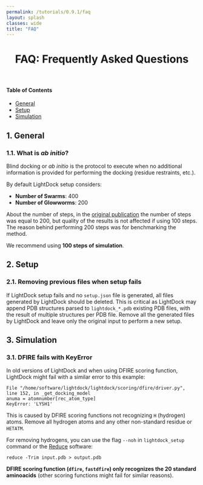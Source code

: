 ```yaml
---
permalink: /tutorials/0.9.1/faq
layout: splash
classes: wide
title: "FAQ"
---
```


<center><h1 style="margin-top:40px">FAQ: Frequently Asked Questions</h1></center><br>

#### Table of Contents

- [General](#1-general)
- [Setup](#2-setup)
- [Simulation](#3-simulation)


## 1. General

### 1.1. What is *ab initio*?
Blind docking or *ab initio* is the protocol to execute when no additional information is provided for performing the docking (residue restraints, etc.).

By default LightDock setup considers:

* **Number of Swarms**: 400
* **Number of Glowworms**: 200

About the number of steps, in the [original publication](https://academic.oup.com/bioinformatics/article/34/1/49/4103399) the number of steps was equal to 200, but quality of the results is not affected if using 100 steps. The reason behind performing 200 steps was for benchmarking the method.

We recommend using **100 steps of simulation**.


## 2. Setup

### 2.1. Removing previous files when setup fails
If LightDock setup fails and no `setup.json` file is generated, all files generated by LightDock should be deleted. This is critical as LightDock may append PDB structures parsed to `lightdock_*.pdb` existing PDB files, with the result of multiple structures per PDB file. Remove all the generated files by LightDock and leave only the original input to perform a new setup.


## 3. Simulation

### 3.1. DFIRE fails with KeyError

In old versions of LightDock and when using DFIRE scoring function, LightDock might fail with a similar error to this example:

```
File "/home/software/lightdock/lightdock/scoring/dfire/driver.py", line 152, in _get_docking_model
anuma = atomnumber[rec_atom_type]
KeyError: 'LYSH1'
```

This is caused by DFIRE scoring functions not recognizing `H` (hydrogen) atoms. Remove all hydrogen atoms and any other non-standard residue or `HETATM`.

For removing hydrogens, you can use the flag `--noh` in `lightdock_setup` command or the [Reduce](https://github.com/rlabduke/reduce) software:

```
reduce -Trim input.pdb > output.pdb
```

**DFIRE scoring function (`dfire`, `fastdfire`) only recognizes the 20 standard aminoacids** (other scoring functions might fail for similar reasons).

